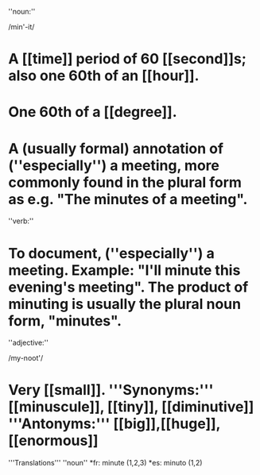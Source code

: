 ''noun:''

/min'-it/

# A [[time]] period of 60 [[second]]s; also one 60th of an [[hour]].
# One 60th of a [[degree]].
# A (usually formal) annotation of (''especially'') a meeting, more commonly found in the plural form as e.g. "The minutes of a meeting".

''verb:''

# To document, (''especially'') a meeting. Example: "I'll minute this evening's meeting". The product of minuting is usually the plural noun form, "minutes".

''adjective:''

/my-noot'/

# Very [[small]]. '''Synonyms:''' [[minuscule]], [[tiny]], [[diminutive]] '''Antonyms:''' [[big]],[[huge]],[[enormous]]

'''Translations'''
''noun''
*fr:  minute (1,2,3)
*es: minuto (1,2)